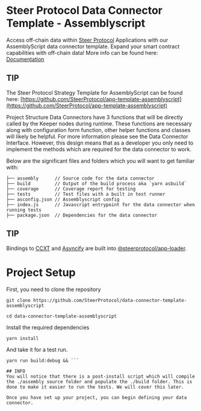 # Steer Protocol Data Connector Template - Assemblyscript

Access off-chain data within [Steer Protocol](https://steer.finance) Applications with our AssemblyScript data connector template. Expand your smart contract capabilities with off-chain data! More info can be found here: [Documentation](https://docs.steer.finance/data-connectors/writing-a-data-connector)

## TIP
The Steer Protocol Strategy Template for AssemblyScript can be found here: [https://github.com/SteerProtocol/app-template-assemblyscript](https://github.com/SteerProtocol/app-template-assemblyscript)

Project Structure
Data Connectors have 3 functions that will be directly called by the Keeper nodes during runtime. These functions are necessary along with configuration form function, other helper functions and classes will likely be helpful. For more information please see the Data Connector Interface. However, this design means that as a developer you only need to implement the methods which are required for the data connector to work.

Below are the significant files and folders which you will want to get familiar with:
```
├── assembly      // Source code for the data connector
├── build         // Output of the build process aka `yarn asbuild`
├── coverage      // Coverage report for testing
├── tests         // Test files with a built in test runner
├── asconfig.json // Assemblyscript config
├── index.js      // Javascript entrypoint for the data connector when running tests
├── package.json  // Dependencies for the data connector
```

## TIP
Bindings to [CCXT](https://www.npmjs.com/package/ccxt) and [Asyncify](https://web.dev/articles/asyncify) are built into [@steerprotocol/app-loader](https://npmjs.com/@steerprotocol/app-loader).

# Project Setup

First, you need to clone the repository

```
git clone https://github.com/SteerProtocol/data-connector-template-assemblyscript

cd data-connector-template-assemblyscript
```

Install the required dependencies

```
yarn install
```

And take it for a test run.

```
yarn run build:debug && ```

## INFO
You will notice that there is a post-install script which will compile the ./assembly source folder and populate the ./build folder. This is done to make it easier to run the tests. We will cover this later.

Once you have set up your project, you can begin defining your data connector.
